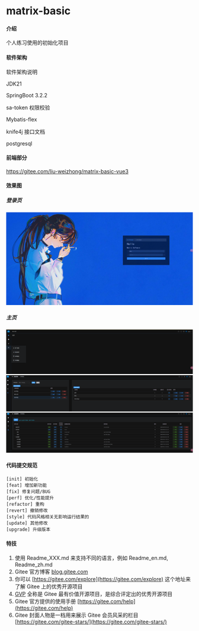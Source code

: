# matrix-basic

#### 介绍
个人练习使用的初始化项目

#### 软件架构
软件架构说明

JDK21

SpringBoot 3.2.2

sa-token 权限校验

Mybatis-flex

knife4j 接口文档

postgresql

#### 前端部分

https://gitee.com/liu-weizhong/matrix-basic-vue3

#### 效果图

##### 登录页
![](doc/image/1-登录页.png)
##### 主页
![](doc/image/2-页面主览.png)
![](doc/image/3-字典管理.png)
![](doc/image/4-菜单管理.png)

#### 代码提交规范

```
[init] 初始化
[feat] 增加新功能
[fix] 修复问题/BUG
[perf] 优化/性能提升
[refactor] 重构
[revert] 撤销修改
[style] 代码风格相关无影响运行结果的
[update] 其他修改
[upgrade] 升级版本
```



#### 特技

1.  使用 Readme\_XXX.md 来支持不同的语言，例如 Readme\_en.md, Readme\_zh.md
2.  Gitee 官方博客 [blog.gitee.com](https://blog.gitee.com)
3.  你可以 [https://gitee.com/explore](https://gitee.com/explore) 这个地址来了解 Gitee 上的优秀开源项目
4.  [GVP](https://gitee.com/gvp) 全称是 Gitee 最有价值开源项目，是综合评定出的优秀开源项目
5.  Gitee 官方提供的使用手册 [https://gitee.com/help](https://gitee.com/help)
6.  Gitee 封面人物是一档用来展示 Gitee 会员风采的栏目 [https://gitee.com/gitee-stars/](https://gitee.com/gitee-stars/)
